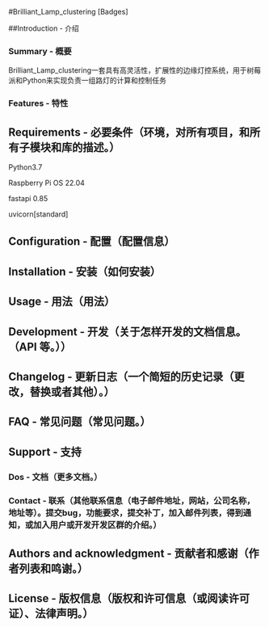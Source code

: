 #Brilliant_Lamp_clustering
[Badges]

##Introduction - 介绍

### Summary - 概要

Brilliant_Lamp_clustering一套具有高灵活性，扩展性的边缘灯控系统，用于树莓派和Python来实现负责一组路灯的计算和控制任务

### Features - 特性

## Requirements - 必要条件（环境，对所有项目，和所有子模块和库的描述。）

Python3.7

Raspberry Pi OS 22.04

fastapi 0.85

uvicorn[standard]

## Configuration - 配置（配置信息）

## Installation - 安装（如何安装）

## Usage - 用法（用法）

## Development - 开发（关于怎样开发的文档信息。（API 等。））

## Changelog - 更新日志（一个简短的历史记录（更改，替换或者其他）。）

## FAQ - 常见问题（常见问题。）

## Support - 支持

### Dos - 文档（更多文档。）

### Contact - 联系（其他联系信息（电子邮件地址，网站，公司名称，地址等）。提交bug，功能要求，提交补丁，加入邮件列表，得到通知，或加入用户或开发开发区群的介绍。）

## Authors and acknowledgment - 贡献者和感谢（作者列表和鸣谢。）

## License - 版权信息（版权和许可信息（或阅读许可证）、法律声明。）